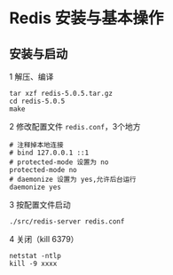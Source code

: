 # Redis 安装与基本操作

## 安装与启动

1 解压、编译

```
tar xzf redis-5.0.5.tar.gz
cd redis-5.0.5
make
```

2 修改配置文件 `redis.conf`，3个地方

```
# 注释掉本地连接
# bind 127.0.0.1 ::1
# protected-mode 设置为 no
protected-mode no
# daemonize 设置为 yes,允许后台运行
daemonize yes
```

3 按配置文件启动

```
./src/redis-server redis.conf 
```

4 关闭（kill 6379）

```
netstat -ntlp
kill -9 xxxx
```

